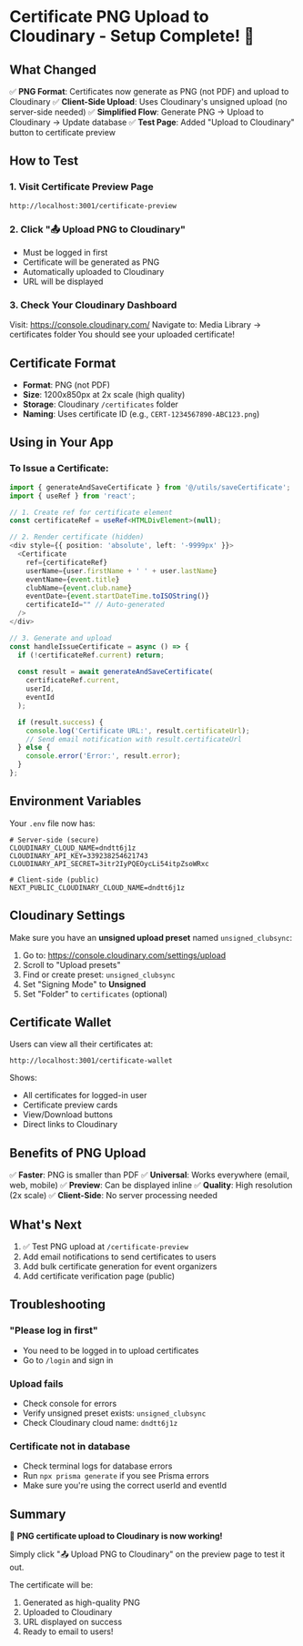 # Certificate PNG Upload to Cloudinary - Setup Complete! 🎉

## What Changed

✅ **PNG Format**: Certificates now generate as PNG (not PDF) and upload to Cloudinary
✅ **Client-Side Upload**: Uses Cloudinary's unsigned upload (no server-side needed)
✅ **Simplified Flow**: Generate PNG → Upload to Cloudinary → Update database
✅ **Test Page**: Added "Upload to Cloudinary" button to certificate preview

## How to Test

### 1. Visit Certificate Preview Page
```
http://localhost:3001/certificate-preview
```

### 2. Click "📤 Upload PNG to Cloudinary"
- Must be logged in first
- Certificate will be generated as PNG
- Automatically uploaded to Cloudinary
- URL will be displayed

### 3. Check Your Cloudinary Dashboard
Visit: https://console.cloudinary.com/
Navigate to: Media Library → certificates folder
You should see your uploaded certificate!

## Certificate Format

- **Format**: PNG (not PDF)
- **Size**: 1200x850px at 2x scale (high quality)
- **Storage**: Cloudinary `/certificates` folder
- **Naming**: Uses certificate ID (e.g., `CERT-1234567890-ABC123.png`)

## Using in Your App

### To Issue a Certificate:

```typescript
import { generateAndSaveCertificate } from '@/utils/saveCertificate';
import { useRef } from 'react';

// 1. Create ref for certificate element
const certificateRef = useRef<HTMLDivElement>(null);

// 2. Render certificate (hidden)
<div style={{ position: 'absolute', left: '-9999px' }}>
  <Certificate
    ref={certificateRef}
    userName={user.firstName + ' ' + user.lastName}
    eventName={event.title}
    clubName={event.club.name}
    eventDate={event.startDateTime.toISOString()}
    certificateId="" // Auto-generated
  />
</div>

// 3. Generate and upload
const handleIssueCertificate = async () => {
  if (!certificateRef.current) return;
  
  const result = await generateAndSaveCertificate(
    certificateRef.current,
    userId,
    eventId
  );

  if (result.success) {
    console.log('Certificate URL:', result.certificateUrl);
    // Send email notification with result.certificateUrl
  } else {
    console.error('Error:', result.error);
  }
};
```

## Environment Variables

Your `.env` file now has:
```env
# Server-side (secure)
CLOUDINARY_CLOUD_NAME=dndtt6j1z
CLOUDINARY_API_KEY=339238254621743
CLOUDINARY_API_SECRET=3itr2IyPQEOycLi54itpZsoWRxc

# Client-side (public)
NEXT_PUBLIC_CLOUDINARY_CLOUD_NAME=dndtt6j1z
```

## Cloudinary Settings

Make sure you have an **unsigned upload preset** named `unsigned_clubsync`:

1. Go to: https://console.cloudinary.com/settings/upload
2. Scroll to "Upload presets"
3. Find or create preset: `unsigned_clubsync`
4. Set "Signing Mode" to **Unsigned**
5. Set "Folder" to `certificates` (optional)

## Certificate Wallet

Users can view all their certificates at:
```
http://localhost:3001/certificate-wallet
```

Shows:
- All certificates for logged-in user
- Certificate preview cards
- View/Download buttons
- Direct links to Cloudinary

## Benefits of PNG Upload

✅ **Faster**: PNG is smaller than PDF
✅ **Universal**: Works everywhere (email, web, mobile)
✅ **Preview**: Can be displayed inline
✅ **Quality**: High resolution (2x scale)
✅ **Client-Side**: No server processing needed

## What's Next

1. ✅ Test PNG upload at `/certificate-preview`
2. Add email notifications to send certificates to users
3. Add bulk certificate generation for event organizers
4. Add certificate verification page (public)

## Troubleshooting

### "Please log in first"
- You need to be logged in to upload certificates
- Go to `/login` and sign in

### Upload fails
- Check console for errors
- Verify unsigned preset exists: `unsigned_clubsync`
- Check Cloudinary cloud name: `dndtt6j1z`

### Certificate not in database
- Check terminal logs for database errors
- Run `npx prisma generate` if you see Prisma errors
- Make sure you're using the correct userId and eventId

## Summary

🎉 **PNG certificate upload to Cloudinary is now working!**

Simply click "📤 Upload PNG to Cloudinary" on the preview page to test it out.

The certificate will be:
1. Generated as high-quality PNG
2. Uploaded to Cloudinary
3. URL displayed on success
4. Ready to email to users!

